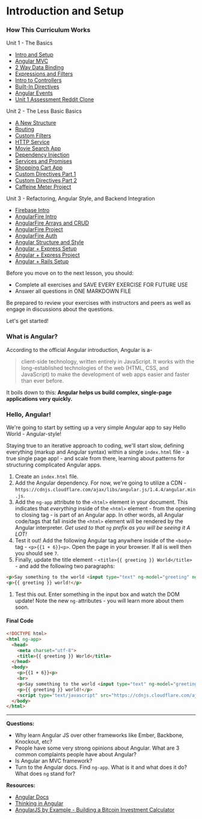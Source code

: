 # Introduction and Setup

### How This Curriculum Works

Unit 1 - The Basics

 * [Intro and Setup](/Unit-1/01-intro-and-setup.md)
 * [Angular MVC](/Unit-1/02-angular-mvc.md)
 * [2 Way Data Binding](/Unit-1/03-data-binding.md)
 * [Expressions and Filters](/Unit-1/04-expressions-and-filters.md)
 * [Intro to Controllers](/Unit-1/05-intro-to-controllers.md)
 * [Built-In Directives](/Unit-1/06-built-in-directives.md)
 * [Angular Events](/Unit-1/07-intro-to-events.md)
 * [Unit 1 Assessment Reddit Clone](/Unit-1/08-reddit-clone.md)

Unit 2 - The Less Basic Basics

 * [A New Structure](/Unit-2/01-a-new-structure.md)
 * [Routing](/Unit-2/02-routing.md)
 * [Custom Filters](/Unit-2/03-custom-filters.md)
 * [HTTP Service](/Unit-2/04-http-service.md)
 * [Movie Search App](/Unit-2/05-movie-search.app.md)
 * [Dependency Injection](/Unit-2/06-dependency-injection.md)
 * [Services and Promises](/Unit-2/07-services-and-promises.md)
 * [Shopping Cart App](/Unit-2/08-shopping-cart-app.md)
 * [Custom Directives Part 1](/Unit-2/09-custom-directives-part1.md)
 * [Custom Directives Part 2](/Unit-2/10-custom-directives-part2.md)
 * [Caffeine Meter Project](/Unit-2/11-caffeine-meter-custom-directive.md)

Unit 3 - Refactoring, Angular Style, and Backend Integration

 * [Firebase Intro](/Unit-3/01-firebase-intro.md)
 * [AngularFire Intro](/Unit-3/02-angularfire-intro.md)
 * [AngularFire Arrays and CRUD](/Unit-3/03-angularfire-arrays-and-crud.md)
 * [AngularFire Project](/Unit-3/04-angularfire-project.md)
 * [AngularFire Auth](/Unit-3/05-angularfire-auth.md)
 * [Angular Structure and Style](/Unit-3/06-structuring-angular-apps.md)
 * [Angular + Express Setup](/Unit-3/07-angular-with-express-setup.md)
 * [Angular + Express Project](/Unit-3/08-angular-with-express-project.md)
 * [Angular + Rails Setup](/Unit-3/09-angular-with-rails-setup.md)


Before you move on to the next lesson, you should:

* Complete all exercises and SAVE EVERY EXERCISE FOR FUTURE USE
* Answer all questions in ONE MARKDOWN FILE

Be prepared to review your exercises with instructors and peers as well as engage in discussions about the questions.

Let's get started!

### What is Angular?

According to the official Angular introduction, Angular is a-

> client-side technology, written entirely in JavaScript. It works with the long-established technologies of the web (HTML, CSS, and JavaScript) to make the development of web apps easier and faster than ever before.

It boils down to this: **Angular helps us build complex, single-page applications very quickly.**

### Hello, Angular!

We're going to start by setting up a very simple Angular app to say Hello World - Angular-style!

Staying true to an iterative approach to coding, we'll start slow, defining everything (markup and Angular syntax) within a single `index.html` file - a true single page app! - and scale from there, learning about patterns for structuring complicated Angular apps.

1. Create an `index.html` file.
1. Add the Angular dependency. For now, we're going to utilize a CDN - `https://cdnjs.cloudflare.com/ajax/libs/angular.js/1.4.4/angular.min.js`.
1. Add the `ng-app` attribute to the `<html>` element in your document. This indicates that *everything* inside of the `<html>` element - from the opening to closing tag - is part of an Angular app. In other words, all Angular code/tags that fall inside the `<html>` element will be rendered by the Angular interpreter. *Get used to that `ng` prefix as you will be seeing it A LOT!*
1. Test it out! Add the following Angular tag anywhere inside of the `<body>` tag - `<p>{{1 + 6}}<p>`. Open the page in your browser. If all is well then you should see `7`.
1. Finally, update the title element - `<title>{{ greeting }} World</title>` - and add the following two paragraphs:
  ```html
  <p>Say something to the world <input type="text" ng-model="greeting" ng-init="greeting='Hello, '"></p>
  <p>{{ greeting }} world!</p>
  ```

1. Test this out. Enter something in the input box and watch the DOM update! Note the new `ng-`attributes - you will learn more about them soon.

#### Final Code

```html
<!DOCTYPE html>
<html ng-app>
  <head>
    <meta charset="utf-8">
    <title>{{ greeting }} World</title>
  </head>
  <body>
    <p>{{1 + 6}}<p>
    <br>
    <p>Say something to the world <input type="text" ng-model="greeting" ng-init="greeting='Hello, '"></p>
    <p>{{ greeting }} world!</p>
    <script type="text/javascript" src="https://cdnjs.cloudflare.com/ajax/libs/angular.js/1.4.4/angular.min.js"></script>
  </body>
</html>
```

<hr>

**Questions:**

* Why learn Angular JS over other frameworks like Ember, Backbone, Knockout, etc?
* People have some very strong opinions about Angular. What are 3 common complaints people have about Angular?
* Is Angular an MVC framework?
* Turn to the Angular docs. Find `ng-app`. What is it and what does it do? What does `ng` stand for?

**Resources:**

* [Angular Docs](https://docs.angularjs.org/api)
* [Thinking in Angular](http://stackoverflow.com/questions/14994391/thinking-in-angularjs-if-i-have-a-jquery-background/15012542#15012542)
* [AngularJS by Example - Building a Bitcoin Investment Calculator](https://github.com/mjhea0/thinkful-angular)
